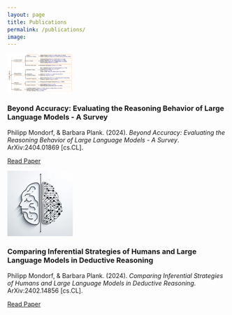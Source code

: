 ```yaml
---
layout: page
title: Publications
permalink: /publications/
image:
---
```


<div class="publication-entry">

  <!-- Image -->
  <img src="../assets/img/projects/beyond_accuracy_survey/evaluation_methods.png" alt="Storyflow" class="publication-image" style="width: 150px; height: 89px; margin-right: 20px;">

  <!-- Text Info -->
  <div class="publication-info">

<h3>Beyond Accuracy: Evaluating the Reasoning Behavior of Large Language Models - A Survey</h3>

<p>Philipp Mondorf, & Barbara Plank. (2024). <i>Beyond Accuracy: Evaluating the Reasoning Behavior of Large Language Models - A Survey</i>. ArXiv:2404.01869 [cs.CL].</p> 
<p><a href="https://arxiv.org/abs/2404.01869">Read Paper</a></p>

  </div>

</div>

<div class="publication-entry">

  <!-- Image -->
  <img src="../assets/img/projects/comparing_inf_strategies/comparing_inf_strategies.webp" alt="Storyflow" class="publication-image" style="width: 150px; height: 150px; margin-right: 20px;">

  <!-- Text Info -->
  <div class="publication-info">

<h3>Comparing Inferential Strategies of Humans and Large Language Models in Deductive Reasoning</h3>

<p>Philipp Mondorf, & Barbara Plank. (2024). <i>Comparing Inferential Strategies of Humans and Large Language Models in Deductive Reasoning</i>. ArXiv:2402.14856 [cs.CL].</p> 
<p><a href="https://arxiv.org/abs/2402.14856">Read Paper</a></p>

  </div>

</div>

